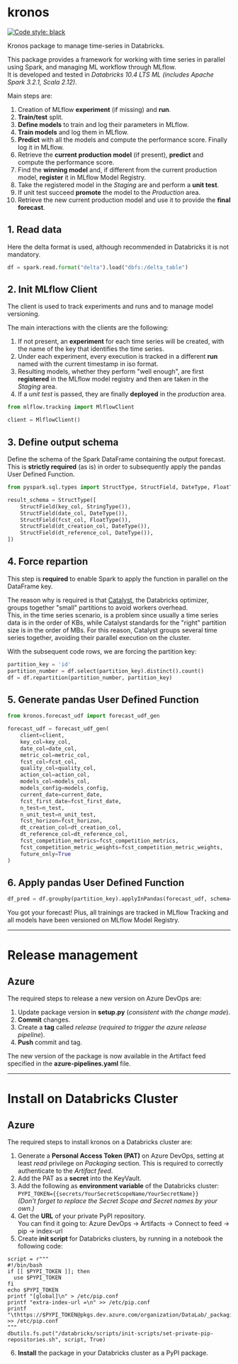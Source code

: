 # kronos
[![Code style: black](https://img.shields.io/badge/code%20style-black-000000.svg)](https://github.com/psf/black)

Kronos package to manage time-series in Databricks.

This package provides a framework for working with time series in parallel using Spark, and managing ML workflow through MLflow.  
It is developed and tested in *Databricks 10.4 LTS ML (includes Apache Spark 3.2.1, Scala 2.12)*.  

Main steps are:
  1. Creation of MLflow **experiment** (if missing) and **run**.
  2. **Train/test** split.
  3. **Define models** to train and log their parameters in MLflow. 
  4. **Train models** and log them in MLflow. 
  5. **Predict** with all the models and compute the performance score. Finally log it in MLflow. 
  6. Retrieve the **current production model** (if present), **predict** and compute the performance score. 
  7. Find the **winning model** and, if different from the current production model, **register** it in MLflow Model Registry. 
  8. Take the registered model in the *Staging* are and perform a **unit test**. 
  9. If unit test succeed **promote** the model to the *Production* area. 
  10. Retrieve the new current production model and use it to provide the **final forecast**. 

## 1. Read data
Here the delta format is used, although recommended in Databricks it is not mandatory.

```python
df = spark.read.format("delta").load("dbfs:/delta_table")
```

## 2. Init MLflow Client
The client is used to track experiments and runs and to manage model versioning.  

The main interactions with the clients are the following: 

  1. If not present, an **experiment** for each time series will be created, with the name of the key that identifies the time series. 
  2. Under each experiment, every execution is tracked in a different **run** named with the current timestamp in iso format. 
  3. Resulting models, whether they perform "well enough", are first **registered** in the MLflow model registry and then are taken in the *Staging* area. 
  4. If a *unit test* is passed, they are finally **deployed** in the *production* area.

```python
from mlflow.tracking import MlflowClient

client = MlflowClient()
```

## 3. Define output schema
Define the schema of the Spark DataFrame containing the output forecast.  
This is **strictly required** (as is) in order to subsequently apply the pandas User Defined Function.

```python
from pyspark.sql.types import StructType, StructField, DateType, FloatType, StringType

result_schema = StructType([
    StructField(key_col, StringType()),
    StructField(date_col, DateType()),
    StructField(fcst_col, FloatType()),
    StructField(dt_creation_col, DateType()),
    StructField(dt_reference_col, DateType()),
])
```

## 4. Force repartion
This step is **required** to enable Spark to apply the function in parallel on the DataFrame key.  

The reason why is required is that [Catalyst](https://databricks.com/glossary/catalyst-optimizer), the Databricks optimizer, groups together "small" partitions to avoid workers overhead.  
This, in the time series scenario, is a problem since usually a time series data is in the order of KBs, while Catalyst standards for the "right" partition size is in the order of MBs.
For this reason, Catalyst groups several time series together, avoiding their parallel execution on the cluster.

With the subsequent code rows, we are forcing the partition key:

```python
partition_key = 'id'
partition_number = df.select(partition_key).distinct().count()
df = df.repartition(partition_number, partition_key)
```

## 5. Generate pandas User Defined Function

```python
from kronos.forecast_udf import forecast_udf_gen

forecast_udf = forecast_udf_gen(
    client=client, 
    key_col=key_col, 
    date_col=date_col, 
    metric_col=metric_col,
    fcst_col=fcst_col,
    quality_col=quality_col,
    action_col=action_col,
    models_col=models_col,
    models_config=models_config,
    current_date=current_date, 
    fcst_first_date=fcst_first_date, 
    n_test=n_test, 
    n_unit_test=n_unit_test, 
    fcst_horizon=fcst_horizon,
    dt_creation_col=dt_creation_col,
    dt_reference_col=dt_reference_col,
    fcst_competition_metrics=fcst_competition_metrics,
    fcst_competition_metric_weights=fcst_competition_metric_weights,
    future_only=True
)
```

## 6. Apply pandas User Defined Function

```python
df_pred = df.groupby(partition_key).applyInPandas(forecast_udf, schema=result_schema)
```

You got your forecast! Plus, all trainings are tracked in MLflow Tracking and all models have been versioned on MLflow Model Registry.

---

# Release management

## Azure
The required steps to release a new version on Azure DevOps are: 

  1. Update package version in **setup.py** (_consistent with the change made_).
  2. **Commit** changes.
  3. Create a **tag** called *release* (_required to trigger the azure release pipeline_).
  4. **Push** commit and tag.

The new version of the package is now available in the Artifact feed specified in the **azure-pipelines.yaml** file.

---

# Install on Databricks Cluster

## Azure
The required steps to install kronos on a Databricks cluster are:
  1. Generate a **Personal Access Token (PAT)** on Azure DevOps, setting at least *read* privilege on *Packaging* section. 
  This is required to correctly authenticate to the *Artifact feed*. 
  2. Add the PAT as a **secret** into the KeyVault.
  3. Add the following as **environment variable** of the Databricks cluster:  
  ```PYPI_TOKEN={{secrets/YourSecretScopeName/YourSecretName}}```  
  *(Don’t forget to replace the Secret Scope and Secret names by your own.)*
  4. Get the **URL** of your private PyPI repository.  
  You can find it going to: Azure DevOps -> Artifacts -> Connect to feed -> pip -> index-url
  5. Create **init script** for Databricks clusters, by running in a notebook the following code:
  ```
  script = r"""
  #!/bin/bash
  if [[ $PYPI_TOKEN ]]; then
    use $PYPI_TOKEN
  fi
  echo $PYPI_TOKEN
  printf "[global]\n" > /etc/pip.conf
  printf "extra-index-url =\n" >> /etc/pip.conf
  printf "\thttps://$PYPI_TOKEN@pkgs.dev.azure.com/organization/DataLab/_packaging/datalabartifacts/pypi/simple/\n" >> /etc/pip.conf
  """
  dbutils.fs.put("/databricks/scripts/init-scripts/set-private-pip-repositories.sh", script, True)
  ```
6. **Install** the package in your Databricks cluster as a PyPI package. 